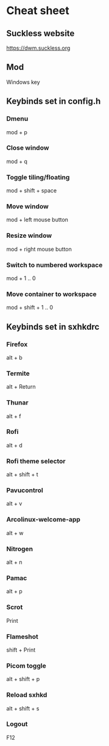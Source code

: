 # Cheat sheet

## Suckless website

https://dwm.suckless.org

## Mod

Windows key

## Keybinds set in config.h

### Dmenu

mod + p

### Close window

mod + q

### Toggle tiling/floating
 
mod + shift + space

### Move window

mod + left mouse button

### Resize window

mod + right mouse button

### Switch to numbered workspace

mod + 1 .. 0

### Move container to workspace

mod + shift + 1 .. 0

## Keybinds set in sxhkdrc 

### Firefox

alt + b

### Termite

alt + Return

### Thunar

alt + f

### Rofi

alt + d

### Rofi theme selector

alt + shift + t

### Pavucontrol

alt + v

### Arcolinux-welcome-app

alt + w

### Nitrogen

alt + n

### Pamac

alt + p

### Scrot

Print

### Flameshot

shift + Print

### Picom toggle

alt + shift + p

### Reload sxhkd

alt + shift + s

### Logout

F12
